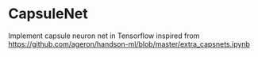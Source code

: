 # CapsuleNet
Implement capsule neuron net in Tensorflow inspired from https://github.com/ageron/handson-ml/blob/master/extra_capsnets.ipynb
